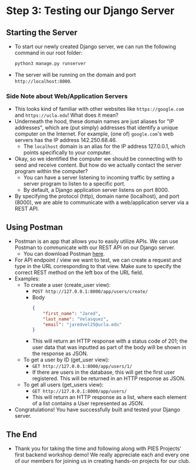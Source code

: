 # Step 3: Testing our Django Server
## Starting the Server
- To start our newly created Django server, we can run the following command in our root folder:
    ```py
    python3 manage.py runserver
    ```
- The server will be running on the domain and port `http://localhost:8000`.
### Side Note about Web/Application Servers
- This looks kind of familiar with other websites like `https://google.com` and `https://ucla.edu`! What does it mean?
- Underneath the hood, these domain names are just aliases for "IP addresses", which are (put simply) addresses that identify a unique computer on the Internet. For example, (one of) `google.com`'s web servers has the IP address 142.250.68.46. 
    - The `localhost` domain is an alias for the IP address 127.0.0.1, which points specifically to your computer.
- Okay, so we identified the computer we should be connecting with to send and receive content. But how do we actually contact the server program within the computer?
    - You can have a server listening to incoming traffic by setting a server program to listen to a specific port.
    - By default, a Django application server listens on port 8000.
- By specifying the protocol (http), domain name (localhost), and port (8000), we are able to communicate with a web/application server via a REST API.
## Using Postman
- Postman is an app that allows you to easily utilize APIs. We can use Postman to communicate with our REST API on our Django server.
    - You can download Postman [here](https://www.postman.com/downloads/).
- For API endpoint / view we want to test, we can create a request and type in the URL corresponding to that view. Make sure to specify the correct REST method on the left box of the URL field.
- Examples:
    - To create a user (create_user view):
        - `POST http://127.0.0.1:8000/app/users/create/`
        - Body
            ```JSON
            {
                "first_name": "Jared",
                "last_name": "Velasquez",
                "email": "jaredvel25@ucla.edu"
            }
            ```
        - This will return an HTTP response with a status code of 201; the user data that was inputted as part of the body will be shown in the response as JSON.
    - To get a user by ID (get_user view):
        - `GET http://127.0.0.1:8000/app/users/1/`
        - If there are users in the database, this will get the first user registered. This will be returned in an HTTP response as JSON.
    - To get all users (get_users view):
        - `GET http://127.0.0.1:8000/app/users/`
        - This will return an HTTP response as a list, where each element of a list contains a User represented as JSON.
- Congratulations! You have successfully built and tested your Django server.
## The End
- Thank you for taking the time and following along with PIES Projects' first backend workshop demo! We really appreciate each and every one of our members for joining us in creating hands-on projects for our club.